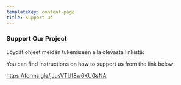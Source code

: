 ```yaml
---
templateKey: content-page
title: Support Us
---
```

### Support Our Project

Löydät ohjeet meidän tukemiseen alla olevasta linkistä:

You can find instructions on how to support us from the link below:

https://forms.gle/jJusVTUf8w6KUGsNA
